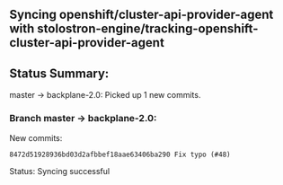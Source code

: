 ## Syncing openshift/cluster-api-provider-agent with stolostron-engine/tracking-openshift-cluster-api-provider-agent

## Status Summary:

master -> backplane-2.0: Picked up 1 new commits.  

### Branch master -> backplane-2.0:

New commits:

```
8472d51928936bd03d2afbbef18aae63406ba290 Fix typo (#48)
```

Status: Syncing successful
